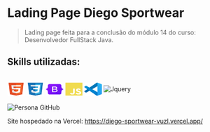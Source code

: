 # Lading Page Diego Sportwear
> Lading page feita para a conclusão do módulo 14 do curso: Desenvolvedor FullStack Java.

## Skills utilizadas:
<div style="display: inline_block"><br>
  <img align="center" alt="HTML" height="30" width="40" src="https://raw.githubusercontent.com/devicons/devicon/master/icons/html5/html5-original.svg">
  <img align="center" alt="CSS" height="30" width="40" src="https://raw.githubusercontent.com/devicons/devicon/master/icons/css3/css3-original.svg">
  <img align="center" alt="Bootstrap" height="30" width="40" src="https://raw.githubusercontent.com/devicons/devicon/master/icons/bootstrap/bootstrap-original.svg">
  <img align="center" alt="Js" height="30" width="40" src="https://raw.githubusercontent.com/devicons/devicon/master/icons/javascript/javascript-plain.svg">
  <img align="center" alt="VSCode" height="30" width="40" src="https://raw.githubusercontent.com/devicons/devicon/master/icons/vscode/vscode-original.svg">
  <img align="center" alt="Jquery" height="30" width="40" src="https://cdn.jsdelivr.net/gh/devicons/devicon/icons/jquery/jquery-plain-wordmark.svg">
</div>

<div style="display: inline_block"><br>

<img align="center" alt="Persona GitHub" height="400" width="400" src="https://github.com/DiegoPazzini/DiegoPazziniProfile/assets/137452542/512de9ea-a144-41d1-9309-4fb47cb59592">

</div>

Site hospedado na Vercel: https://diego-sportwear-vuzl.vercel.app/
